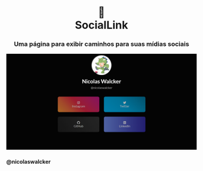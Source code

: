 <h1 align="center">
🔗<br>SocialLink
</h1>

<h3 align="center">Uma página para exibir caminhos para suas mídias sociais</h3>

![Imagem do resultado](/assets/img/sociallink.png)

<h4 align="left">@nicolaswalcker</h4>